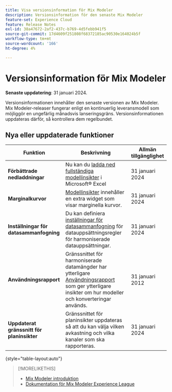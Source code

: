 ```yaml
---
title: Visa versionsinformation för Mix Modeler
description: Versionsinformation för den senaste Mix Modeler
feature-set: Experience Cloud
feature: Release Notes
exl-id: 38a47672-2af2-437c-b769-4d5febb941f5
source-git-commit: 17d4609f251808f68372185ac90530e164024b5f
workflow-type: tm+mt
source-wordcount: '166'
ht-degree: 4%

---
```


# Versionsinformation för Mix Modeler

**Senaste uppdatering**: 31 januari 2024.

Versionsinformationen innehåller den senaste versionen av Mix Modeler. Mix Modeler-releaser fungerar enligt en kontinuerlig leveransmodell som möjliggör en ungefärlig månadsvis lanseringsgräns. Versionsinformationen uppdateras därför, så kontrollera dem regelbundet.


## Nya eller uppdaterade funktioner

| Funktion | Beskrivning | Allmän tillgänglighet |
|---|---|---|
| **Förbättrade nedladdningar** | Nu kan du [ladda ned fullständiga modellinsikter](../models/insights.md) i Microsoft® Excel | 31 januari 2024 |
| **Marginalkurvor** | [Modellinsikter](../models/insights.md) innehåller en extra widget som visar marginella kurvor. | 31 januari 2024 |
| **Inställningar för datasammanfogning** | Du kan definiera [inställningar för datasammanfogning](../harmonize-data/dataset-rules.md#data-merge-preferences) för datauppsättningsregler för harmoniserade datauppsättningar. | 31 januari 2024 |
| **Användningsrapport** | Gränssnittet för harmoniserade datamängder har ytterligare [Användningsrapport](../harmonize-data/usage-report.md) som ger ytterligare insikter om hur modeller och konverteringar används. | 31 januari 2012 |
| **Uppdaterat gränssnitt för planinsikter** | Gränssnittet för planinsikter uppdateras så att du kan välja vilken avkastning och vilka kanaler som ska rapporteras. | 31 januari 2024 |

{style="table-layout:auto"}


>[!MORELIKETHIS]
>
>* [Mix Modeler introduktion](https://business.adobe.com/products/experience-platform/planning-and-measurement.html)
>* [Dokumentation för Mix Modeler Experience League](https://experienceleague.adobe.com/docs/mix-modeler.html?lang=en)
